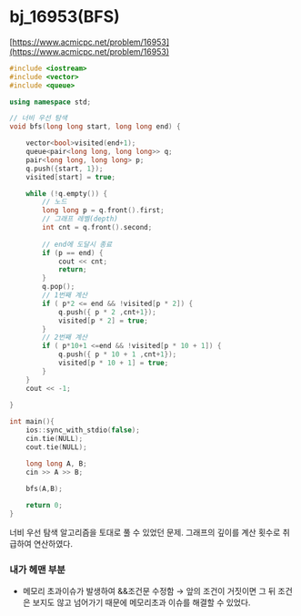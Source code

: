# bj_16953(BFS)

[https://www.acmicpc.net/problem/16953](https://www.acmicpc.net/problem/16953)

```cpp
#include <iostream>
#include <vector>
#include <queue>

using namespace std;

// 너비 우선 탐색
void bfs(long long start, long long end) {

	vector<bool>visited(end+1);
	queue<pair<long long, long long>> q;
	pair<long long, long long> p;
	q.push({start, 1});
	visited[start] = true;

	while (!q.empty()) {
		// 노드
		long long p = q.front().first;
		// 그래프 레벨(depth)
		int cnt = q.front().second;
		
		// end에 도달시 종료
		if (p == end) {
			cout << cnt;
			return;
		}
		q.pop();
		// 1번째 계산
		if ( p*2 <= end && !visited[p * 2]) {
			q.push({ p * 2 ,cnt+1});
			visited[p * 2] = true;
		}
		// 2번째 계산
		if ( p*10+1 <=end && !visited[p * 10 + 1]) {
			q.push({ p * 10 + 1 ,cnt+1});
			visited[p * 10 + 1] = true;
		}
	}
	cout << -1;
	
}

int main(){
	ios::sync_with_stdio(false);
	cin.tie(NULL);
	cout.tie(NULL);

	long long A, B;
	cin >> A >> B;
	
	bfs(A,B);

	return 0;
}
```

너비 우선 탐색 알고리즘을 토대로 풀 수 있었던 문제. 그래프의 깊이를 계산 횟수로 취급하여 연산하였다.

 

### 내가 헤맨 부분

- 메모리 초과이슈가 발생하여 &&조건문 수정함 → 앞의 조건이 거짓이면 그 뒤 조건은 보지도 않고 넘어가기 때문에 메모리초과 이슈를 해결할 수 있었다.